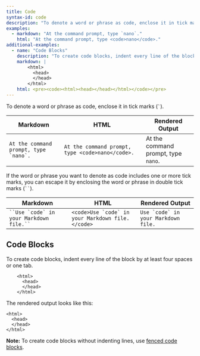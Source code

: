 ```yaml
---
title: Code
syntax-id: code
description: "To denote a word or phrase as code, enclose it in tick marks (`` ` ``)."
examples:
  - markdown: "At the command prompt, type `nano`."
    html: "At the command prompt, type <code>nano</code>."
additional-examples:
  - name: "Code Blocks"
    description: "To create code blocks, indent every line of the block by at least four spaces or one tab."
    markdown: |
        <html>
          <head>
          </head>
        </html>
    html: <pre><code><html><head></head></html></code></pre>
---
```


To denote a word or phrase as code, enclose it in tick marks (`` ` ``).

<table class="table table-bordered">
  <thead>
    <tr>
      <th>Markdown</th>
      <th>HTML</th>
      <th>Rendered Output</th>
    </tr>
  </thead>
  <tbody>
    <tr>
      <td><code class="highlighter-rouge">At the command prompt, type `nano`.</code></td>
      <td><code class="highlighter-rouge">At the command prompt, type &lt;code&gt;nano&lt;/code&gt;. </code></td>
      <td>At the command prompt, type <code class="highlighter-rouge">nano</code>.</td>
    </tr>
  </tbody>
</table>

If the word or phrase you want to denote as code includes one or more tick marks, you can escape it by enclosing the word or phrase in double tick marks (<code>``</code>).

<table class="table table-bordered">
  <thead>
    <tr>
      <th>Markdown</th>
      <th>HTML</th>
      <th>Rendered Output</th>
    </tr>
  </thead>
  <tbody>
    <tr>
      <td><code>``Use `code` in your Markdown file.``</code></td>
      <td><code class="highlighter-rouge">&lt;code&gt;Use `code` in your Markdown file.&lt;/code&gt;</code></td>
      <td><code>Use `code` in your Markdown file.</code></td>
    </tr>
  </tbody>
</table>

## Code Blocks

To create code blocks, indent every line of the block by at least four spaces or one tab.

```text
    <html>
      <head>
      </head>
    </html>
```

The rendered output looks like this:

```text
<html>
  <head>
  </head>
</html>
```

<div class="alert alert-info">
  <i class="fa fa-info-circle" aria-hidden="true"></i> <strong>Note:</strong> To create code blocks without indenting lines, use <a href="/extended-syntax/#fenced-code-blocks">fenced code blocks</a>.
</div>
